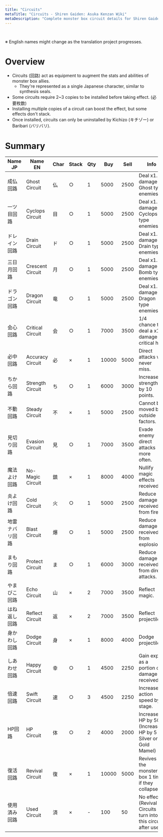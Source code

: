 ```yaml
---
title: "Circuits"
metaTitle: "Circuits - Shiren Gaiden: Asuka Kenzan Wiki"
metaDescription: "Complete monster box circuit details for Shiren Gaiden: Onna Kenshi Asuka Kenzan!"
---
```


<br/>

<span class="redText">※ English names might change as the translation project progresses.</span>

# Overview

- Circuits (回路) act as equipment to augment the stats and abilities of monster box allies.
    - They're represented as a single Japanese character, similar to synthesis seals.
- Some circuits require 2\~3 copies to be installed before taking effect. (必要枚数)
- Installing multiple copies of a circuit can boost the effect, but some effects don't stack.
- Once installed, circuits can only be uninstalled by Kichizo (キチゾー) or Baribari (バリバリ).

# Summary

<table class="itemListCentered">
  <thead>
    <tr>
      <th>Name JP</th>
      <th>Name EN</th>
      <th>Char</th>
      <th>Stack</th>
      <th>Qty</th>
      <th>Buy</th>
      <th>Sell</th>
      <th>Info</th>
    </tr>
  </thead>
  <tbody>
    <tr>
      <td class="highlightYellow">成仏回路</td>
      <td class="highlightYellow">Ghost Circuit</td>
      <td>仏</td>
      <td>○</td>
      <td>1</td>
      <td>5000</td>
      <td>2500</td>
      <td class="leftText">Deal x1.5 damage to Ghost type enemies.</td>
    </tr>
    <tr>
      <td class="highlightYellow">一ツ目回路</td>
      <td class="highlightYellow">Cyclops Circuit</td>
      <td>目</td>
      <td>○</td>
      <td>1</td>
      <td>5000</td>
      <td>2500</td>
      <td class="leftText">Deal x1.5 damage to Cyclops type enemies.</td>
    </tr>
    <tr>
      <td class="highlightYellow">ドレイン回路</td>
      <td class="highlightYellow">Drain Circuit</td>
      <td>ド</td>
      <td>○</td>
      <td>1</td>
      <td>5000</td>
      <td>2500</td>
      <td class="leftText">Deal x1.5 damage to Drain type enemies.</td>
    </tr>
    <tr>
      <td class="highlightYellow">三日月回路</td>
      <td class="highlightYellow">Crescent Circuit</td>
      <td>月</td>
      <td>○</td>
      <td>1</td>
      <td>5000</td>
      <td>2500</td>
      <td class="leftText">Deal x1.5 damage to Bomb type enemies.</td>
    </tr>
    <tr>
      <td class="highlightYellow">ドラゴン回路</td>
      <td class="highlightYellow">Dragon Circuit</td>
      <td>竜</td>
      <td>○</td>
      <td>1</td>
      <td>5000</td>
      <td>2500</td>
      <td class="leftText">Deal x1.5 damage to Dragon type enemies.</td>
    </tr>
    <tr>
      <td class="highlightYellow">会心回路</td>
      <td class="highlightYellow">Critical Circuit</td>
      <td>会</td>
      <td>○</td>
      <td>1</td>
      <td>7000</td>
      <td>3500</td>
      <td class="leftText">1/4 chance to deal a x1.5 damage critical hit.</td>
    </tr>
    <tr>
      <td class="highlightYellow">必中回路</td>
      <td class="highlightYellow">Accuracy Circuit</td>
      <td>必</td>
      <td>×</td>
      <td>1</td>
      <td>10000</td>
      <td>5000</td>
      <td class="leftText">Direct attacks will never miss.</td>
    </tr>
    <tr>
      <td class="highlightYellow">ちから回路</td>
      <td class="highlightYellow">Strength Circuit</td>
      <td>ち</td>
      <td>○</td>
      <td>1</td>
      <td>6000</td>
      <td>3000</td>
      <td class="leftText">Increase strength by 10 points.</td>
    </tr>
    <tr>
      <td class="highlightYellow">不動回路</td>
      <td class="highlightYellow">Steady Circuit</td>
      <td>不</td>
      <td>×</td>
      <td>1</td>
      <td>5000</td>
      <td>2500</td>
      <td class="leftText">Cannot be moved by outside factors.</td>
    </tr>
    <tr>
      <td class="highlightYellow">見切り回路</td>
      <td class="highlightYellow">Evasion Circuit</td>
      <td>見</td>
      <td>○</td>
      <td>1</td>
      <td>7000</td>
      <td>3500</td>
      <td class="leftText">Evade enemy direct attacks more often.</td>
    </tr>
    <tr>
      <td class="highlightYellow">魔法よけ回路</td>
      <td class="highlightYellow">No-Magic Circuit</td>
      <td>鎮</td>
      <td>×</td>
      <td>1</td>
      <td>8000</td>
      <td>4000</td>
      <td class="leftText">Nullify magic effects received.</td>
    </tr>
    <tr>
      <td class="highlightYellow">炎よけ回路</td>
      <td class="highlightYellow">Cold Circuit</td>
      <td>火</td>
      <td>○</td>
      <td>1</td>
      <td>5000</td>
      <td>2500</td>
      <td class="leftText">Reduce damage received from fire.</td>
    </tr>
    <tr>
      <td class="highlightYellow">地雷ナバリ回路</td>
      <td class="highlightYellow">Blast Circuit</td>
      <td>爆</td>
      <td>○</td>
      <td>1</td>
      <td>5000</td>
      <td>2500</td>
      <td class="leftText">Reduce damage received from explosions.</td>
    </tr>
    <tr>
      <td class="highlightYellow">まもり回路</td>
      <td class="highlightYellow">Protect Circuit</td>
      <td>ま</td>
      <td>○</td>
      <td>1</td>
      <td>6000</td>
      <td>3000</td>
      <td class="leftText">Reduce damage received from direct attacks.</td>
    </tr>
    <tr>
      <td class="highlightYellow">やまびこ回路</td>
      <td class="highlightYellow">Echo Circuit</td>
      <td>山</td>
      <td>×</td>
      <td>2</td>
      <td>7000</td>
      <td>3500</td>
      <td class="leftText">Reflect magic.</td>
    </tr>
    <tr>
      <td class="highlightYellow">はね返し回路</td>
      <td class="highlightYellow">Reflect Circuit</td>
      <td>返</td>
      <td>×</td>
      <td>2</td>
      <td>7000</td>
      <td>3500</td>
      <td class="leftText">Reflect projectiles.</td>
    </tr>
    <tr>
      <td class="highlightYellow">身かわし回路</td>
      <td class="highlightYellow">Dodge Circuit</td>
      <td>身</td>
      <td>×</td>
      <td>1</td>
      <td>8000</td>
      <td>4000</td>
      <td class="leftText">Dodge projectiles.</td>
    </tr>
    <tr>
      <td class="highlightYellow">しあわせ回路</td>
      <td class="highlightYellow">Happy Circuit</td>
      <td>幸</td>
      <td>○</td>
      <td>1</td>
      <td>4500</td>
      <td>2250</td>
      <td class="leftText">Gain exp as a portion of damage received.</td>
    </tr>
    <tr>
      <td class="highlightYellow">倍速回路</td>
      <td class="highlightYellow">Swift Circuit</td>
      <td>速</td>
      <td>○</td>
      <td>3</td>
      <td>4500</td>
      <td>2250</td>
      <td class="leftText">Increase action speed by 1 stage.</td>
    </tr>
    <tr>
      <td class="highlightYellow">HP回路</td>
      <td class="highlightYellow">HP Circuit</td>
      <td>体</td>
      <td>○</td>
      <td>2</td>
      <td>4000</td>
      <td>2000</td>
      <td class="leftText">Increase HP by 50.<br/>(Increase HP by 5 for Silver or Gold Mamel)</td>
    </tr>
    <tr>
      <td class="highlightYellow">復活回路</td>
      <td class="highlightYellow">Revival Circuit</td>
      <td>復</td>
      <td>×</td>
      <td>1</td>
      <td>10000</td>
      <td>5000</td>
      <td class="leftText">Revives the monster box 1 time if they collapse.</td>
    </tr>
    <tr>
      <td class="highlightYellow">使用済み回路</td>
      <td class="highlightYellow">Used Circuit</td>
      <td>済</td>
      <td>×</td>
      <td>-</td>
      <td>100</td>
      <td>50</td>
      <td class="leftText">No effect.<br/>(Revival Circuits turn into this circuit after use)</td>
    </tr>
  </tbody>
</table>
